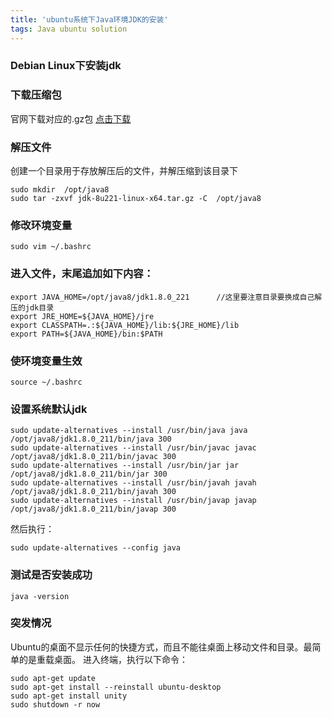 ```yaml
---
title: 'ubuntu系统下Java环境JDK的安装'
tags: Java ubuntu solution
---
```



### Debian Linux下安装jdk
### 下载压缩包
官网下载对应的.gz包 [点击下载](https://www.oracle.com/technetwork/java/javase/downloads/jdk8-downloads-2133151.html)
### 解压文件
创建一个目录用于存放解压后的文件，并解压缩到该目录下

```
sudo mkdir  /opt/java8
sudo tar -zxvf jdk-8u221-linux-x64.tar.gz -C  /opt/java8
```
### 修改环境变量
`sudo vim ~/.bashrc`

### 进入文件，末尾追加如下内容：
```
export JAVA_HOME=/opt/java8/jdk1.8.0_221      //这里要注意目录要换成自己解压的jdk目录
export JRE_HOME=${JAVA_HOME}/jre  
export CLASSPATH=.:${JAVA_HOME}/lib:${JRE_HOME}/lib  
export PATH=${JAVA_HOME}/bin:$PATH
```    
### 使环境变量生效
```
source ~/.bashrc
```
### 设置系统默认jdk
``` 
sudo update-alternatives --install /usr/bin/java java /opt/java8/jdk1.8.0_211/bin/java 300  
sudo update-alternatives --install /usr/bin/javac javac /opt/java8/jdk1.8.0_211/bin/javac 300  
sudo update-alternatives --install /usr/bin/jar jar /opt/java8/jdk1.8.0_211/bin/jar 300   
sudo update-alternatives --install /usr/bin/javah javah /opt/java8/jdk1.8.0_211/bin/javah 300   
sudo update-alternatives --install /usr/bin/javap javap /opt/java8/jdk1.8.0_211/bin/javap 300
```  
然后执行：
```
sudo update-alternatives --config java
```
### 测试是否安装成功
```
java -version
```
### 突发情况
Ubuntu的桌面不显示任何的快捷方式，而且不能往桌面上移动文件和目录。最简单的是重载桌面。 进入终端，执行以下命令：
```
sudo apt-get update
sudo apt-get install --reinstall ubuntu-desktop
sudo apt-get install unity
sudo shutdown -r now
```